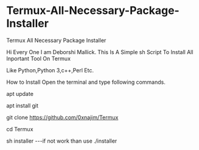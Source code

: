 # Termux-All-Necessary-Package-Installer
Termux All Necessary Package Installer


Hi Every One I am Deborshi Mallick.
This Is A Simple sh Script To Install All Inportant Tool On Termux

Like Python,Python 3,c++,Perl Etc.

How to Install
Open the terminal and type following commands.

apt update

apt install git

git clone https://github.com/0xnajim/Termux

cd Termux

sh installer
---if not work than use ./installer
